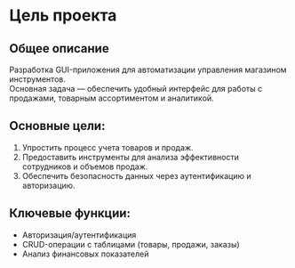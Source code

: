 # Цель проекта

## Общее описание
Разработка GUI-приложения для автоматизации управления магазином инструментов.  
Основная задача — обеспечить удобный интерфейс для работы с продажами, товарным ассортиментом и аналитикой.

## Основные цели:
1. Упростить процесс учета товаров и продаж.
2. Предоставить инструменты для анализа эффективности сотрудников и объемов продаж.
3. Обеспечить безопасность данных через аутентификацию и авторизацию.

## Ключевые функции:
- Авторизация/аутентификация
- CRUD-операции с таблицами (товары, продажи, заказы)
- Анализ финансовых показателей

